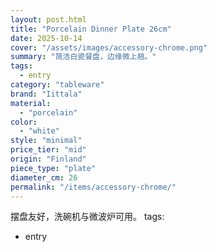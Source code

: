 ```yaml
---
layout: post.html
title: "Porcelain Dinner Plate 26cm"
date: 2025-10-14
cover: "/assets/images/accessory-chrome.png"
summary: "简洁白瓷餐盘，边缘微上翘。"
tags:
  - entry
category: "tableware"
brand: "Iittala"
material:
  - "porcelain"
color:
  - "white"
style: "minimal"
price_tier: "mid"
origin: "Finland"
piece_type: "plate"
diameter_cm: 26
permalink: "/items/accessory-chrome/"
---
```

摆盘友好，洗碗机与微波炉可用。
tags:
  - entry

